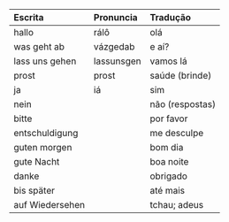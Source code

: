 | Escrita         | Pronuncia  | Tradução       |
|:----------------|:-----------|:---------------|
| hallo           | rálô       | olá            |   
| was geht ab     | vázgedab   | e aí?          |
| lass uns gehen  | lassunsgen | vamos lá       |  
| prost           | prost      | saúde (brinde) |
| ja              | iá         | sim            | 
| nein            |            | não (respostas)|
| bitte           |            | por favor      |
| entschuldigung  |            | me desculpe    |
| guten morgen    |            | bom dia        |
| gute Nacht      |            | boa noite      |
| danke           |            | obrigado       |
| bis später      |            | até mais       |
| auf Wiedersehen |            | tchau; adeus   |
